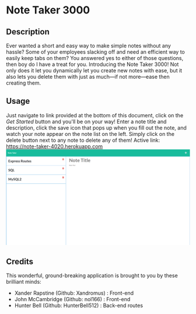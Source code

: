 # Note Taker 3000

## Description
Ever wanted a short and easy way to make simple notes without any hassle? 
Some of your employees slacking off and need an efficient way to easily keep tabs on them? 
You answered yes to either of those questions, then boy do I have a treat for you.
Introducing the Note Taker 3000! Not only does it let you dynamically let you create new notes with ease, 
but it also lets you delete them with just as much—if not more—ease then creating them.

## Usage
Just navigate to link provided at the bottom of this document, click on the *Get Started* button and you'll be on your way! 
Enter a note title and description, click the save icon that pops up when you fill out the note, and watch your note appear on the note list on the left. 
Simply click on the delete button next to any note to delete any of them! 
Active link: https://note-taker-4020.herokuapp.com
![DemoImage](./demo.png)

## Credits
This wonderful, ground-breaking application is brought to you by these brilliant minds:
- Xander Rapstine (Github: Xandromus) : Front-end
- John McCambridge (Github: nol166) : Front-end
- Hunter Bell (Github: HunterBell512) : Back-end routes